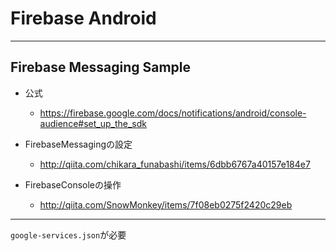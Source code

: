 # Firebase Android

*****

## Firebase Messaging Sample

- 公式
  - https://firebase.google.com/docs/notifications/android/console-audience#set_up_the_sdk

- FirebaseMessagingの設定
  - http://qiita.com/chikara_funabashi/items/6dbb6767a40157e184e7

- FirebaseConsoleの操作
  - http://qiita.com/SnowMonkey/items/7f08eb0275f2420c29eb

*****

`google-services.json`が必要
